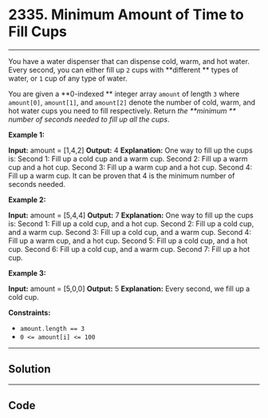 # 2335. Minimum Amount of Time to Fill Cups

---

You have a water dispenser that can dispense cold, warm, and hot water. Every second, you can either fill up `2` cups with **different ** types of water, or `1` cup of any type of water.

You are given a **0-indexed ** integer array `amount` of length `3` where `amount[0]`, `amount[1]`, and `amount[2]` denote the number of cold, warm, and hot water cups you need to fill respectively. Return _the **minimum ** number of seconds needed to fill up all the cups_.

 

**Example 1:**


**Input:** amount = [1,4,2]
**Output:** 4
**Explanation:** One way to fill up the cups is:
Second 1: Fill up a cold cup and a warm cup.
Second 2: Fill up a warm cup and a hot cup.
Second 3: Fill up a warm cup and a hot cup.
Second 4: Fill up a warm cup.
It can be proven that 4 is the minimum number of seconds needed.


**Example 2:**


**Input:** amount = [5,4,4]
**Output:** 7
**Explanation:** One way to fill up the cups is:
Second 1: Fill up a cold cup, and a hot cup.
Second 2: Fill up a cold cup, and a warm cup.
Second 3: Fill up a cold cup, and a warm cup.
Second 4: Fill up a warm cup, and a hot cup.
Second 5: Fill up a cold cup, and a hot cup.
Second 6: Fill up a cold cup, and a warm cup.
Second 7: Fill up a hot cup.


**Example 3:**


**Input:** amount = [5,0,0]
**Output:** 5
**Explanation:** Every second, we fill up a cold cup.


 

**Constraints:**

  * `amount.length == 3`
  * `0 <= amount[i] <= 100`

---

## Solution



---

## Code
```python


```